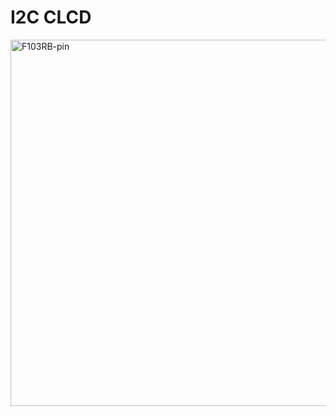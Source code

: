 # I2C CLCD

<img width="644" height="586" alt="F103RB-pin" src="https://github.com/user-attachments/assets/5a174c00-4edc-4481-a59f-00297ecf229d" />
